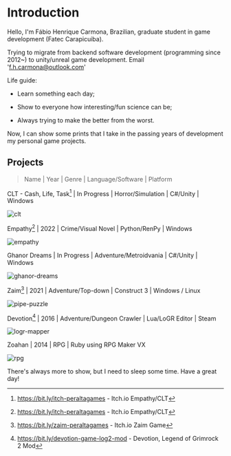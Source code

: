 # Introduction

Hello, I'm Fábio Henrique Carmona, Brazilian, graduate student in game development (Fatec Carapicuiba).

Trying to migrate from backend software development (programming since 2012~) to unity/unreal game development. Email 'f.h.carmona@outlook.com'

Life guide:

- Learn something each day;
- Show to everyone how interesting/fun science can be;

- Always trying to make the better from the worst.

Now, I can show some prints that I take in the passing years of development my personal game projects.

## Projects

> Name | Year | Genre | Language/Software | Platform

CLT - Cash, Life, Task[^1] | In Progress | Horror/Simulation | C#/Unity | Windows

![clt](https://user-images.githubusercontent.com/100398695/231967776-134cbfce-c0b3-4181-82ac-410e55e7bb62.gif)

Empathy[^1] | 2022 | Crime/Visual Novel | Python/RenPy | Windows

![empathy](https://user-images.githubusercontent.com/100398695/173198003-fbaf3396-7c2d-44ab-9c71-876a8a120b99.png)

Ghanor Dreams | In Progress | Adventure/Metroidvania | C#/Unity | Windows

![ghanor-dreams](https://user-images.githubusercontent.com/100398695/156866248-0cecb9c1-531c-439e-aa5a-c3884184254d.png)

Zaim[^2] | 2021 | Adventure/Top-down | Construct 3 | Windows / Linux

![pipe-puzzle](https://user-images.githubusercontent.com/100398695/155658094-ee736a93-524b-4a50-ae71-5739d1978d40.png)

Devotion[^3] | 2016 | Adventure/Dungeon Crawler | Lua/LoGR Editor | Steam

![logr-mapper](https://user-images.githubusercontent.com/100398695/155658109-e6dec763-d153-43bf-a08a-67f9288e10ff.png)

Zoahan | 2014 | RPG | Ruby using RPG Maker VX

![rpg](https://user-images.githubusercontent.com/100398695/155658289-05621792-3f5a-4890-97c8-04892ce44460.png)

[^1]: https://bit.ly/itch-peraltagames - Itch.io Empathy/CLT
[^2]: https://bit.ly/zaim-peraltagames - Itch.io Zaim Game
[^3]: https://bit.ly/devotion-game-log2-mod - Devotion, Legend of Grimrock 2 Mod

There's always more to show, but I need to sleep some time.
Have a great day!

